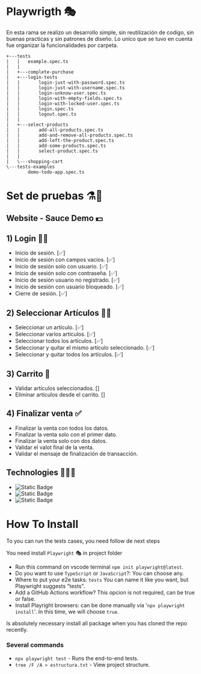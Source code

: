 # Playwrigth 🎭

En esta rama se realizo un desarrollo simple, sin reutilización de codigo, sin buenas practicas y sin patrones de diseño. Lo unico que se tuvo en cuenta fue organizar la funcionalidades por carpeta.

```
+---tests
|   |   example.spec.ts
|   |   
|   +---complete-purchase
|   +---login-tests
|   |       login-just-with-password.spec.ts
|   |       login-just-with-username.spec.ts
|   |       login-unknow-user.spec.ts
|   |       login-with-empty-fields.spec.ts
|   |       login-with-locked-user.spec.ts
|   |       login.spec.ts
|   |       logout.spec.ts
|   |       
|   +---select-products
|   |       add-all-products.spec.ts
|   |       add-and-remove-all-products.spec.ts
|   |       add-left-the-product.spec.ts
|   |       add-some-products.spec.ts
|   |       select-product.spec.ts
|   |       
|   \---shopping-cart
\---tests-examples
        demo-todo-app.spec.ts
```

# Set de pruebas ⚗️🧪
## Website - Sauce Demo 💵

## 1) Login 👨🏻

- Inicio de sesión. [✅]
- Inicio de sesión con campos vacíos. [✅]
- Inicio de sesión solo con usuario. [✅]
- Inicio de sesión solo con contraseña. [✅]
- Inicio de sesión usuario no registrado. [✅]
- Inicio de sesión con usuario bloqueado. [✅]
- Cierre de sesión. [✅]

## 2) Seleccionar Artículos 👔👖

- Seleccionar un artículo. [✅]
- Seleccionar varíos artículos. [✅]
- Seleccionar todos los artículos. [✅]
- Seleccionar y quitar el mismo artículo seleccionado. [✅]
- Seleccionar y quitar todos los artículos. [✅]

## 3) Carrito 🛒

- Validar artículos seleccionados. []
- Eliminar artículos desde el carrito. []

## 4) Finalizar venta ✅

- Finalizar la venta con todos los datos.
- Finalizar la venta solo con el primer dato.
- Finalizar la venta solo con dos datos.
- Validar el valot final de la venta.
- Validar el mensaje de finalización de transacción.

## Technologies 👨🏻‍💻

- ![Static Badge](https://img.shields.io/badge/NodeJS-20.17.0-brightgreen)
- ![Static Badge](https://img.shields.io/badge/Playwright-1.54.1-orange)
- ![Static Badge](https://img.shields.io/badge/TypeScript-5.8-blue)

# How To Install

To you can run the tests cases, you need follow de next steps

You need install `Playwright` 🎭 in project folder
- Run this command on vscode terminal `npm init playwright@latest`.
- Do you want to use `TypeScript` or `JavaScript`?: You can choose any.
- Where to put your e2e tasks: `tests` You can name it like you want, but Playwright suggests "tests".
- Add a GitHub Actions workflow? This opcion is not required, can be true or false.
- Install Playright browsers: can be done manually via '`npx playwright install`'. In this time, we will choose `true`.

Is absolutely necessary install all package when you has cloned the repo recently.

### Several commands

- `npx playwright test` - Runs the end-to-end tests.
- `tree /F /A > estructura.txt` - View project structure.

